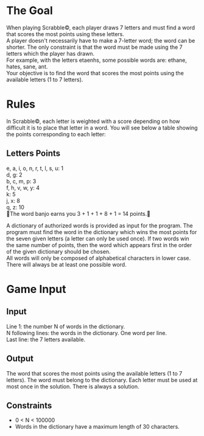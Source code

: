 # The Goal
When playing Scrabble©, each player draws 7 letters and must find a word that scores the most points using these letters.  
A player doesn't necessarily have to make a 7-letter word; the word can be shorter. The only constraint is that the word must be made using the 7 letters which the player has drawn.  
For example, with the letters  etaenhs, some possible words are: ethane, hates, sane, ant.  
Your objective is to find the word that scores the most points using the available letters (1 to 7 letters).  

# Rules
In Scrabble©, each letter is weighted with a score depending on how difficult it is to place that letter in a word. You will see below a table showing the points corresponding to each letter:
 
## Letters	Points
e, a, i, o, n, r, t, l, s, u:	1  
d, g:	2  
b, c, m, p:	3  
f, h, v, w, y:	4  
k:	5  
j, x:	8  
q, z:	10  
The word banjo earns you 3 + 1 + 1 + 8 + 1 = 14 points.

A dictionary of authorized words is provided as input for the program. The program must find the word in the dictionary which wins the most points for the seven given letters (a letter can only be used once). If two words win the same number of points, then the word which appears first in the order of the given dictionary should be chosen.  
All words will only be composed of alphabetical characters in lower case. There will always be at least one possible word.
# Game Input
## Input
Line 1: the number N of words in the dictionary.  
N following lines: the words in the dictionary. One word per line.  
Last line: the 7 letters available.  

## Output
The word that scores the most points using the available letters (1 to 7 letters). The word must belong to the dictionary. Each letter must be used at most once in the solution. There is always a solution.
## Constraints
- 0 < N < 100000  
- Words in the dictionary have a maximum length of 30 characters.
